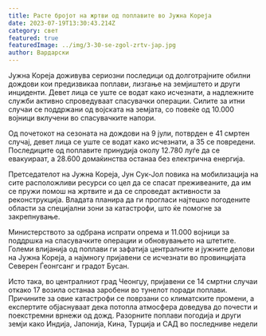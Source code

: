 ```yaml
---
title: Расте бројот на жртви од поплавите во Јужна Кореја
date: 2023-07-19T13:30:43.214Z
category: свет
featured: true
featuredImage: ../img/3-30-se-zgol-zrtv-jap.jpg
author: Вардарски
---
```

Јужна Кореја доживува сериозни последици од долготрајните обилни дождови кои предизвикаа поплави, лизгање на земјиштето и други инциденти. Девет лица се уште се водат како исчезнати, а надлежните служби активно спроведуваат спасувачки операции. Силите за итни случаи се поддржани од војската на земјата, со повеќе од 10.000 војници вклучени во спасувачките напори.

Од почетокот на сезоната на дождови на 9 јули, потврден е 41 смртен случај, девет лица се уште се водат како исчезнати, а 35 се повредени. Последиците од поплавите принудија околу 12.780 луѓе да се евакуираат, а 28.600 домаќинства останаа без електрична енергија.

Претседателот на Јужна Кореја, Јун Сук-Јол повика на мобилизација на сите расположливи ресурси со цел да се спасат преживеаните, да им се пружи помош на жртвите и да се спроведат активности за реконструкција. Владата планира да ги прогласи најтешко погодените области за специјални зони за катастрофи, што ќе помогне за закрепнување.

Министерството за одбрана испрати опрема и 11.000 војници за поддршка на спасувачките операции и обновувањето на штетите. Големи влијанија од поплави ги зафатија централните и јужните делови на Јужна Кореја, а најмногу пријавени се исчезнати во провинцијата Северен Ѓеонгсанг и градот Бусан.

Исто така, во централниот град Чеонгџу, пријавени се 14 смртни случаи откако 17 возила останаа заробени во тунелот поради поплави. Причините за овие катастрофи се поврзани со климатските промени, а експертите објаснуваат дека потопла атмосфера доведува до почести и поекстремни врнежи од дожд. Разорните поплави погодија и други земји како Индија, Јапонија, Кина, Турција и САД во последниве недели